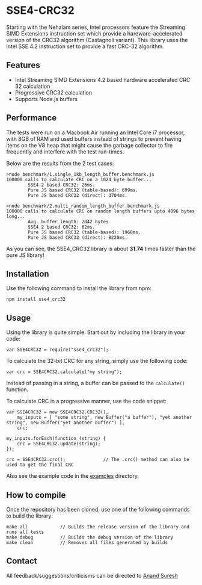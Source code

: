 # SSE4-CRC32

Starting with the Nehalam series, Intel processors feature the Streaming SIMD Extensions instruction set which provide a
hardware-accelerated version of the CRC32 algorithm (Castagnoli variant). This library uses the Intel SSE 4.2
instruction set to provide a fast CRC-32 algorithm.


## Features

- Intel Streaming SIMD Extensions 4.2 based hardware accelerated CRC 32 calculation
- Progressive CRC32 calculation
- Supports Node.js buffers


## Performance

The tests were run on a Macbook Air running an Intel Core i7 processor, with 8GB
of RAM and used buffers instead of strings to prevent having items on the V8
heap that might cause the garbage collector to fire frequently and interfere
with the test run-times.

Below are the results from the 2 test cases:

    >node benchmark/1.single_1kb_length_buffer.benchmark.js
    100000 calls to calculate CRC on a 1024 byte buffer...
            SSE4.2 based CRC32: 26ms.
            Pure JS based CRC32 (table-based): 699ms.
            Pure JS based CRC32 (direct): 3704ms.

    >node benchmark/2.multi_random_length_buffer.benchmark.js
    100000 calls to calculate CRC on random length buffers upto 4096 bytes long...
            Avg. buffer length: 2042 bytes
            SSE4.2 based CRC32: 62ms.
            Pure JS based CRC32 (table-based): 1968ms.
            Pure JS based CRC32 (direct): 8220ms.

As you can see, the SSE4_CRC32 library is about **31.74** times faster than the pure JS library!


## Installation

Use the following command to install the library from npm:

	npm install sse4_crc32


## Usage

Using the library is quite simple. Start out by including the library in your code:

	var SSE4CRC32 = require("sse4_crc32");

To calculate the 32-bit CRC for any string, simply use the following code:

	var crc = SSE4CRC32.calculate("my string");

Instead of passing in a string, a buffer can be passed to the `calculate()` function.

To calculate CRC in a progressive manner, use the code snippet:

	var SSE4CRC32 = new SSE4CRC32.CRC32(),
		my_inputs = [ "some string", new Buffer("a buffer"), "yet another string", new Buffer("yet another buffer") ],
		crc;

	my_inputs.forEach(function (string) {
		crc = SSE4CRC32.update(string);
	});

	crc = SSE4CRC32.crc();				// The .crc() method can also be used to get the final CRC

Also see the example code in the [examples](https://github.com/anandsuresh/sse4_crc32/tree/master/examples)
 directory.

## How to compile

Once the repository has been cloned, use one of the following commands to build the library:

	make all			// Builds the release version of the library and runs all tests
	make debug			// Builds the debug version of the library
	make clean			// Removes all files generated by builds


## Contact

All feedback/suggestions/criticisms can be directed to [Anand Suresh](http://www.github.com/anandsuresh)
